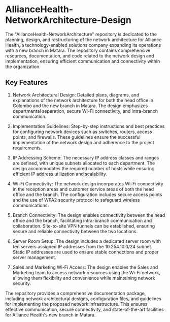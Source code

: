 # AllianceHealth-NetworkArchitecture-Design
The "AllianceHealth-NetworkArchitecture" repository is dedicated to the planning, design, and restructuring of the network architecture for Alliance Health, a technology-enabled solutions company expanding its operations with a new branch in Matara. The repository contains comprehensive resources, documentation, and code related to the network design and implementation, ensuring efficient communication and connectivity within the organization.

## Key Features
1. Network Architectural Design: Detailed plans, diagrams, and explanations of the network architecture for both the head office in Colombo and the new branch in Matara. The design emphasizes departmental separation, secure Wi-Fi connectivity, and intra-branch communication.

2. Implementation Guidelines: Step-by-step instructions and best practices for configuring network devices such as switches, routers, access points, and firewalls. These guidelines ensure the successful implementation of the network design and adherence to the project requirements.

3. IP Addressing Scheme: The necessary IP address classes and ranges are defined, with unique subnets allocated to each department. The design accommodates the required number of hosts while ensuring efficient IP address utilization and scalability.

4. Wi-Fi Connectivity: The network design incorporates Wi-Fi connectivity in the reception areas and customer service areas of both the head office and the branch. The configuration includes secure access points and the use of WPA2 security protocol to safeguard wireless communications.

5. Branch Connectivity: The design enables connectivity between the head office and the branch, facilitating intra-branch communication and collaboration. Site-to-site VPN tunnels can be established, ensuring secure and reliable connectivity between the two locations.

6. Server Room Setup: The design includes a dedicated server room with ten servers assigned IP addresses from the 10.254.10.0/24 subnet. Static IP addresses are used to ensure stable connections and proper server management.

7. Sales and Marketing Wi-Fi Access: The design enables the Sales and Marketing team to access network resources using the Wi-Fi network, allowing them flexibility and convenience while maintaining network security.

The repository provides a comprehensive documentation package, including network architectural designs, configuration files, and guidelines for implementing the proposed network infrastructure. This ensures effective communication, secure connectivity, and state-of-the-art facilities for Alliance Health's new branch in Matara.
